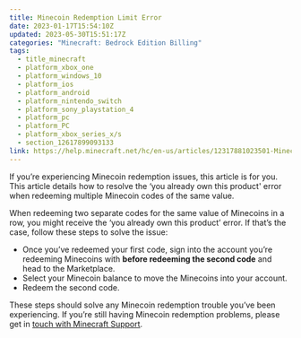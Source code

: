 ```yaml
---
title: Minecoin Redemption Limit Error
date: 2023-01-17T15:54:10Z
updated: 2023-05-30T15:51:17Z
categories: "Minecraft: Bedrock Edition Billing"
tags:
  - title_minecraft
  - platform_xbox_one
  - platform_windows_10
  - platform_ios
  - platform_android
  - platform_nintendo_switch
  - platform_sony_playstation_4
  - platform_pc
  - platform_PC
  - platform_xbox_series_x/s
  - section_12617899093133
link: https://help.minecraft.net/hc/en-us/articles/12317881023501-Minecoin-Redemption-Limit-Error
---
```


If you’re experiencing Minecoin redemption issues, this article is for you. This article details how to resolve the ‘you already own this product' error when redeeming multiple Minecoin codes of the same value.

When redeeming two separate codes for the same value of Minecoins in a row, you might receive the ‘you already own this product’ error. If that’s the case, follow these steps to solve the issue:

- Once you’ve redeemed your first code, sign into the account you’re redeeming Minecoins with **before redeeming the second code** and head to the Marketplace.
- Select your Minecoin balance to move the Minecoins into your account.
- Redeem the second code.

These steps should solve any Minecoin redemption trouble you’ve been experiencing. If you’re still having Minecoin redemption problems, please get in [touch with Minecraft Support](https://help.minecraft.net/hc/en-us/requests/new?ticket_form_id=360001225811).
